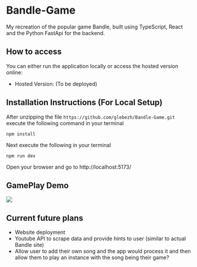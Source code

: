 # Bandle-Game

My recreation of the popular game Bandle, built using TypeScript, React and the Python FastApi for the backend.

## How to access
You can either run the application locally or access the hosted version online:
* Hosted Version: (To be deployed)

## Installation Instructions (For Local Setup)

After unzipping the file `https://github.com/glebezh/Bandle-Game.git` execute the following command in your terminal
```
npm install
```
Next execute the following in your terminal
```
npm run dev
```
Open your browser and go to http://localhost:5173/

## GamePlay Demo
![](https://github.com/glebezh/AI-Powered-Fitness-Trainer/blob/main/BicepCurlDemo.gif)

## Current future plans
- Website deployment
- Youtube API to scrape data and provide hints to user (similar to actual Bandle site)
- Allow user to add their own song and the app would process it and then allow them to play an instance with the song being their game?
